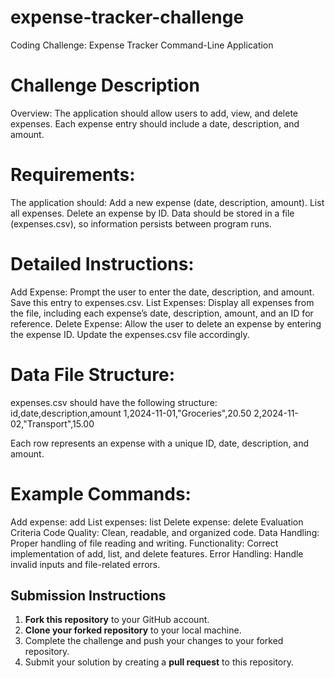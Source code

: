 # expense-tracker-challenge
Coding Challenge: 
Expense Tracker Command-Line Application

# Challenge Description
Overview: The application should allow users to add, view, and delete expenses. Each expense entry should include a date, description, and amount.

# Requirements:

The application should:
Add a new expense (date, description, amount).
List all expenses.
Delete an expense by ID.
Data should be stored in a file (expenses.csv), so information persists between program runs.

# Detailed Instructions:

Add Expense: Prompt the user to enter the date, description, and amount. Save this entry to expenses.csv.
List Expenses: Display all expenses from the file, including each expense’s date, description, amount, and an ID for reference.
Delete Expense: Allow the user to delete an expense by entering the expense ID. Update the expenses.csv file accordingly.

# Data File Structure:
expenses.csv should have the following structure:
id,date,description,amount
1,2024-11-01,"Groceries",20.50
2,2024-11-02,"Transport",15.00

Each row represents an expense with a unique ID, date, description, and amount.

# Example Commands:

Add expense: add
List expenses: list
Delete expense: delete
Evaluation Criteria
Code Quality: Clean, readable, and organized code.
Data Handling: Proper handling of file reading and writing.
Functionality: Correct implementation of add, list, and delete features.
Error Handling: Handle invalid inputs and file-related errors.

## Submission Instructions
1. **Fork this repository** to your GitHub account.
2. **Clone your forked repository** to your local machine.
3. Complete the challenge and push your changes to your forked repository.
4. Submit your solution by creating a **pull request** to this repository.

